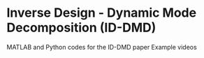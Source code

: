 # Inverse Design - Dynamic Mode Decomposition (ID-DMD)
MATLAB and Python codes for the ID-DMD paper
Example videos
